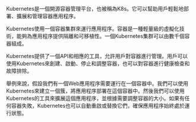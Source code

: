 Kubernetes是一個開源容器管理平台，也被稱為K8s。它可以幫助用戶輕鬆地部署、擴展和管理容器應用程序。

Kubernetes使用一個容器集群來運行應用程序。容器是一種輕量級的虛擬化技術，能夠為應用程序提供隔離和可移植性。一個Kubernetes集群可以由數千個容器組成。

Kubernetes提供了一個API和相應的工具，允許用戶對容器進行管理。用戶可以使用Kubernetes來創建、啟動、停止和調整容器，也可以對容器進行健康檢查和故障排除。

舉例來說，假設我們有一個Web應用程序需要運行在一個容器中。我們可以使用Kubernetes來建立一個簇，將應用程序部署在這個容器中。然後我們可以使用Kubernetes的工具來擴展這個應用程序，並根據需要調整容器的大小。如果有任何容器失敗，Kubernetes也可以自動重啟或替換它們，確保應用程序始終處於運行狀態。